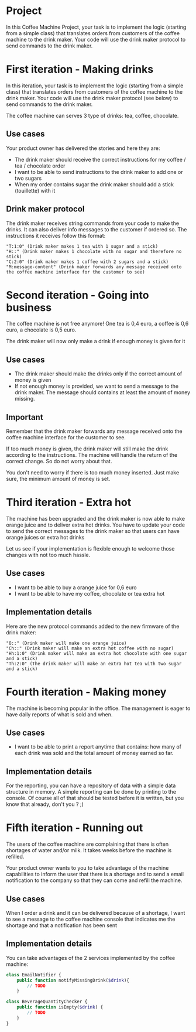 # Project
In this Coffee Machine Project, your task is to implement the logic (starting from a simple class) that translates orders from customers of the coffee machine to the drink maker. Your code will use the drink maker protocol to send commands to the drink maker.

# First iteration - Making drinks

In this iteration, your task is to implement the logic (starting from a simple class) that translates orders from customers of the coffee machine to the drink maker. Your code will use the drink maker protocol (see below) to send commands to the drink maker.

The coffee machine can serves 3 type of drinks: tea, coffee, chocolate.
## Use cases
Your product owner has delivered the stories and here they are:
- The drink maker should receive the correct instructions for my coffee / tea / chocolate order
- I want to be able to send instructions to the drink maker to add one or two sugars
- When my order contains sugar the drink maker should add a stick (touillette) with it
## Drink maker protocol
The drink maker receives string commands from your code to make the drinks. It can also deliver info messages to the customer if ordered so. The instructions it receives follow this format:

    "T:1:0" (Drink maker makes 1 tea with 1 sugar and a stick)
    "H::" (Drink maker makes 1 chocolate with no sugar and therefore no stick)
    "C:2:0" (Drink maker makes 1 coffee with 2 sugars and a stick)
    "M:message-content" (Drink maker forwards any message received onto the coffee machine interface for the customer to see)

# Second iteration - Going into business
The coffee machine is not free anymore! One tea is 0,4 euro, a coffee is 0,6 euro, a chocolate is 0,5 euro.

The drink maker will now only make a drink if enough money is given for it

## Use cases
- The drink maker should make the drinks only if the correct amount of money is given
- If not enough money is provided, we want to send a message to the drink maker. The message should contains at least the amount of money missing.
## Important
Remember that the drink maker forwards any message received onto the coffee machine interface for the customer to see.

If too much money is given, the drink maker will still make the drink according to the instructions. The machine will handle the return of the correct change. So do not worry about that.

You don't need to worry if there is too much money inserted. Just make sure, the minimum amount of money is set.

# Third iteration - Extra hot

The machine has been upgraded and the drink maker is now able to make orange juice and to deliver extra hot drinks. You have to update your code to send the correct messages to the drink maker so that users can have orange juices or extra hot drinks

Let us see if your implementation is flexible enough to welcome those changes with not too much hassle.
## Use cases
- I want to be able to buy a orange juice for 0,6 euro
- I want to be able to have my coffee, chocolate or tea extra hot

## Implementation details
Here are the new protocol commands added to the new firmware of the drink maker:

    "O::" (Drink maker will make one orange juice)
    "Ch::" (Drink maker will make an extra hot coffee with no sugar)
    "Hh:1:0" (Drink maker will make an extra hot chocolate with one sugar and a stick)
    "Th:2:0" (The drink maker will make an extra hot tea with two sugar and a stick)
    
# Fourth iteration - Making money

The machine is becoming popular in the office. The management is eager to have daily reports of what is sold and when.

## Use cases
- I want to be able to print a report anytime that contains: how many of each drink was sold and the total amount of money earned so far.

## Implementation details
For the reporting, you can have a repository of data with a simple data structure in memory. A simple reporting can be done by printing to the console. Of course all of that should be tested before it is written, but you know that already, don't you ? ;)

# Fifth iteration - Running out
The users of the coffee machine are complaining that there is often shortages of water and/or milk. It takes weeks before the machine is refilled.

Your product owner wants to you to take advantage of the machine capabilities to inform the user that there is a shortage and to send a email notification to the company so that they can come and refill the machine.
## Use cases
When I order a drink and it can be delivered because of a shortage, I want to see a message to the coffee machine console that indicates me the shortage and that a notification has been sent

## Implementation details
You can take advantages of the 2 services implemented by the coffee machine:

```php
class EmailNotifier {
    public function notifyMissingDrink($drink){
        // TODO
    }

class BeverageQuantityChecker {
    public function isEmpty($drink) {
        // TODO
    }
}
```